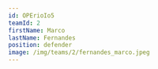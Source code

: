 ```yaml
---
id: OPErioIo5
teamId: 2
firstName: Marco
lastName: Fernandes
position: defender
image: /img/teams/2/fernandes_marco.jpeg
---
```

